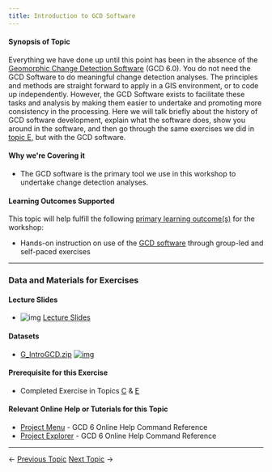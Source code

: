 ```yaml
---
title: Introduction to GCD Software
---
```


#### Synopsis of Topic

Everything we have done up until this point has been in the absence of the [Geomorphic Change Detection Software](http://gcd.joewheaton.org/) (GCD 6.0). You do not need the GCD Software to do meaningful change detection analyses. The principles and methods are straight forward to apply in a GIS environment, or to code up independently. However, the GCD Software exists to facilitate these tasks and analysis by making them easier to undertake and promoting more consistency in the processing. Here we will talk briefly about the history of GCD software development, explain what the software does, show you around in the software, and then go through the same exercises we did in [topic E,](http://gcdworkshop.joewheaton.org/workshop-topics/versions/3-day-workshop/1-Principles/g_traditionalGCD) but with the GCD software.

#### Why we're Covering it

- The GCD software is the primary tool we use in this workshop to undertake change detection analyses.

#### Learning Outcomes Supported

 This topic will help fulfill the following [primary learning outcome(s)](http://gcdworkshop.joewheaton.org/syllabus/primary-learning-outcomes) for the workshop: 

- Hands-on instruction on use of the [GCD software](http://www.joewheaton.org/Home/research/software/GCD) through group-led and self-paced exercises

------

### Data and Materials for Exercises

#### Lecture Slides

- ![img](http://gcdworkshop.joewheaton.org/_/rsrc/1521100062000/system/errors/NodeNotFound?suri=wuid:gx:10d07ec61e06179b) [Lecture Slides](http://etal.usu.edu/GCD/Workshop/2015_RRNW/Lectures/G_Intro_GCD6.pdf)

#### Datasets

- [G_IntroGCD.zip](http://etal.usu.edu/GCD/Workshop/2015_RRNW/Excercises/G_IntroGCD.zip) [![img](http://gcdworkshop.joewheaton.org/_/rsrc/1422836929299/workshop-topics/versions/1-day-workshop/g-introduction-to-gcd-software/winzip_icon_16.gif)](http://gcdworkshop.joewheaton.org/workshop-topics/versions/1-day-workshop/g-introduction-to-gcd-software/winzip_icon_16.gif?attredirects=0)

#### Prerequisite for this Exercise

- Completed Exercise in Topics [C](http://gcdworkshop.joewheaton.org/workshop-topics/versions/3-day-workshop/1-Principles/c-review-of-building-surfaces-from-raw-data) & [E](http://gcdworkshop.joewheaton.org/workshop-topics/versions/3-day-workshop/1-Principles/g_traditionalGCD)

#### Relevant Online Help or Tutorials for this Topic

- [Project Menu](http://gcd6help.joewheaton.org/gcd-command-reference/project-menu) - GCD 6 Online Help Command Reference
- [Project Explorer](http://gcd6help.joewheaton.org/gcd-command-reference/gcd-project-explorer) - GCD 6 Online Help Command Reference

------

← [Previous Topic](http://gcdworkshop.joewheaton.org/workshop-topics/versions/1-day-workshop/f-traditional-approaches-to-change-detection)            [Next Topic](http://gcdworkshop.joewheaton.org/workshop-topics/versions/1-day-workshop/h-thresholding-alternatives) →

